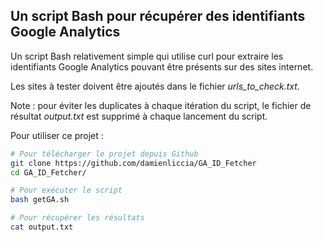 ## Un script Bash pour récupérer des identifiants Google Analytics

Un script Bash relativement simple qui utilise curl pour extraire les identifiants Google Analytics pouvant être présents sur des sites internet.

Les sites à tester doivent être ajoutés dans le fichier *urls_to_check.txt*.

Note : pour éviter les duplicates à chaque itération du script, le fichier de résultat *output.txt* est supprimé à chaque lancement du script. 

Pour utiliser ce projet : 

```bash
# Pour télécharger le projet depuis Github 
git clone https://github.com/damienliccia/GA_ID_Fetcher
cd GA_ID_Fetcher/

# Pour exécuter le script 
bash getGA.sh 

# Pour récupérer les résultats 
cat output.txt 

```
